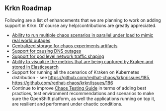 ## Krkn Roadmap

Following are a list of enhancements that we are planning to work on adding support in Krkn. Of course any help/contributions are greatly appreciated.

- [Ability to run multiple chaos scenarios in parallel under load to mimic real world outages](https://github.com/redhat-chaos/krkn/issues/424)
- [Centralized storage for chaos experiments artifacts](https://github.com/redhat-chaos/krkn/issues/423)
- [Support for causing DNS outages](https://github.com/redhat-chaos/krkn/issues/394)
- [Support for pod level network traffic shaping](https://github.com/redhat-chaos/krkn/issues/393)
- [Ability to visualize the metrics that are being captured by Kraken and stored in Elasticsearch](https://github.com/redhat-chaos/krkn/issues/124)
- Support for running all the scenarios of Kraken on Kubernetes distribution - see https://github.com/redhat-chaos/krkn/issues/185, https://github.com/redhat-chaos/krkn/issues/186
- Continue to improve [Chaos Testing Guide](https://redhat-chaos.github.io/krkn) in terms of adding best practices, test environment recommendations and scenarios to make sure the OpenShift platform, as well the applications running on top it, are resilient and performant under chaotic conditions.
